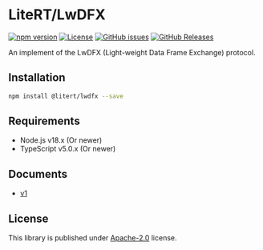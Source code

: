 # LiteRT/LwDFX

[![npm version](https://img.shields.io/npm/v/@litert/lwdfx.svg?colorB=brightgreen)](https://www.npmjs.com/package/@litert/lwdfx "Stable Version")
[![License](https://img.shields.io/npm/l/@litert/lwdfx.svg?maxAge=2592000?style=plastic)](https://github.com/litert/lwdfx/blob/master/LICENSE)
[![GitHub issues](https://img.shields.io/github/issues/litert/lwdfx.js.svg)](https://github.com/litert/lwdfx.js/issues)
[![GitHub Releases](https://img.shields.io/github/release/litert/lwdfx.js.svg)](https://github.com/litert/lwdfx.js/releases "Stable Release")

An implement of the LwDFX (Light-weight Data Frame Exchange) protocol.

## Installation

```sh
npm install @litert/lwdfx --save
```

## Requirements

- Node.js v18.x (Or newer)
- TypeScript v5.0.x (Or newer)

## Documents

- [v1](./docs/v1.md)

## License

This library is published under [Apache-2.0](./LICENSE) license.
